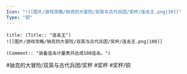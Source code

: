```yaml
---
Icon: "![[图片/游戏攻略/钠克的大冒险/双英与古代兵团/奖杯/连击王.png|30]]"
Type: "铜"
---
```

```ad-common-bronze-trophy
title: (Title:: "连击王")
![[图片/游戏攻略/钠克的大冒险/双英与古代兵团/奖杯/连击王.png|100]]

(Comment:: "装备连击计量表并达成100连击。")
```

#钠克的大冒险/双英与古代兵团/奖杯 #奖杯 #奖杯/铜
